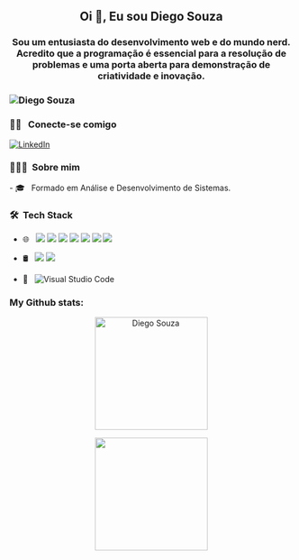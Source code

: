 <h2 align="center">Oi 👋, Eu sou Diego Souza</h2>
<h3 align="center">Sou um entusiasta do desenvolvimento web e do mundo nerd. Acredito que a programação é essencial para a resolução de problemas e uma porta aberta para demonstração de criatividade e inovação.<h3/>
<img src="https://komarev.com/ghpvc/?username=DiegoSouza7&label=Profile%20views&color=0e75b6&style=flat" alt="Diego Souza" style="max-width:100%;">

<h3> 🤝🏻 &nbsp; Conecte-se comigo</h3>
<a href="https://www.linkedin.com/in/diego-souza-reis/"><img alt="LinkedIn" src="https://img.shields.io/badge/LinkedIn-Diego Souza-blue?style=flat-square&logo=linkedin"></a>

<h3> 👨🏻‍💻 &nbsp;Sobre mim </h3>
- 🎓 &nbsp; Formado em Análise e Desenvolvimento de Sistemas. <br />
<h3> 🛠 &nbsp;Tech Stack</h3>

- 🌐 &nbsp;
<img src="https://img.shields.io/badge/react%20-%2320232a.svg?&style=for-the-badge&logo=react&logoColor=%2361DAFB"/> <img src="https://img.shields.io/badge/html5%20-%23E34F26.svg?&style=for-the-badge&logo=html5&logoColor=white"/> <img src="https://img.shields.io/badge/css3%20-%231572B6.svg?&style=for-the-badge&logo=css3&logoColor=white"/> <img src="https://img.shields.io/badge/javascript%20-%23323330.svg?&style=for-the-badge&logo=javascript&logoColor=%23F7DF1E"/> <img src="https://img.shields.io/badge/node.js%20-%2343853D.svg?&style=for-the-badge&logo=node.js&logoColor=white"/> <img src="https://img.shields.io/badge/typescript%20-%2320232a.svg?&style=for-the-badge&logo=typescript&logoColor=%2361DAFB"/> <img src="https://img.shields.io/badge/AdonisJS%20-%2320232a.svg?&style=for-the-badge&logo=adonisjs&logoColor=%2361DAFB"/>

- 🛢 &nbsp; <img src ="https://img.shields.io/badge/postgres-%23316192.svg?&style=for-the-badge&logo=postgresql&logoColor=white"/> <img src ="https://img.shields.io/badge/mysql-%23316192.svg?&style=for-the-badge&logo=mysql&logoColor=white"/>

- 🔧 &nbsp;
 ![Visual Studio Code](https://img.shields.io/badge/-VsCode-2C2C32?style=flat-square&logo=visual-studio-code&logoColor=0078D7)

### My Github stats:

 <p align="center">
  <img height="200em" alt="Diego Souza" src="https://github-readme-stats.vercel.app/api?username=DiegoSouza7&theme=buefy&show_icons=true" />
 <p/>
 <p align="center">
  <img height="200em" src="https://github-readme-stats.vercel.app/api/top-langs/?username=DiegoSouza7&theme=buefy&layout=compact" />
 <p/>
